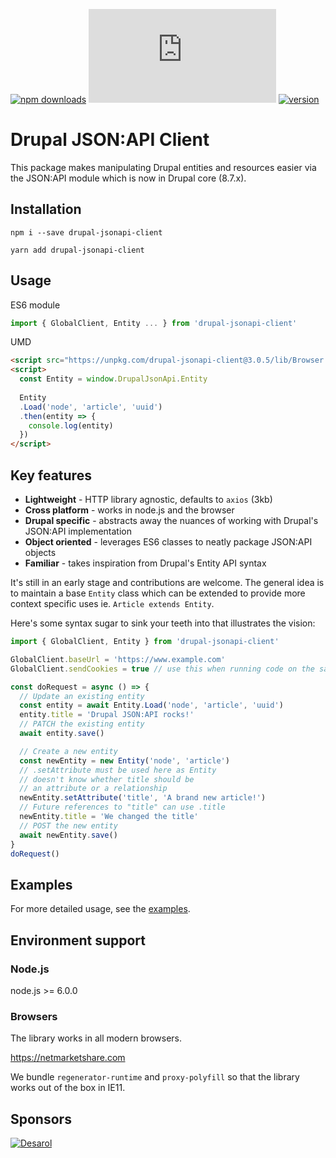 [![npm downloads](https://img.shields.io/npm/dt/drupal-jsonapi-client.svg?maxAge=2592000)](http://npmjs.com/package/drupal-jsonapi-client)
[![gzip size](https://img.badgesize.io/https://unpkg.com/drupal-jsonapi-client@3.1.0/lib/Browser.min.js)]()
[![version](https://img.shields.io/npm/v/drupal-jsonapi-client.svg)]()

# Drupal JSON:API Client

This package makes manipulating Drupal entities and resources easier via the JSON:API module which is now in Drupal core (8.7.x).

## Installation
```
npm i --save drupal-jsonapi-client
```

```
yarn add drupal-jsonapi-client
```

## Usage

ES6 module

```js
import { GlobalClient, Entity ... } from 'drupal-jsonapi-client'
```

UMD

```html
<script src="https://unpkg.com/drupal-jsonapi-client@3.0.5/lib/Browser.min.js"></script>
<script>
  const Entity = window.DrupalJsonApi.Entity
  
  Entity
  .Load('node', 'article', 'uuid')
  .then(entity => {
    console.log(entity)
  })
</script>
```

## Key features
- **Lightweight** - HTTP library agnostic, defaults to `axios` (3kb)
- **Cross platform** - works in node.js and the browser
- **Drupal specific** - abstracts away the nuances of working with Drupal's JSON:API implementation
- **Object oriented** - leverages ES6 classes to neatly package JSON:API objects
- **Familiar** - takes inspiration from Drupal's Entity API syntax

It's still in an early stage and contributions are welcome. The general idea is to maintain a base `Entity` class which can be extended to provide more context specific uses ie. `Article extends Entity`.

Here's some syntax sugar to sink your teeth into that illustrates the vision:

```js
import { GlobalClient, Entity } from 'drupal-jsonapi-client'

GlobalClient.baseUrl = 'https://www.example.com'
GlobalClient.sendCookies = true // use this when running code on the same origin as Drupal

const doRequest = async () => {
  // Update an existing entity
  const entity = await Entity.Load('node', 'article', 'uuid')
  entity.title = 'Drupal JSON:API rocks!'
  // PATCH the existing entity
  await entity.save()

  // Create a new entity
  const newEntity = new Entity('node', 'article')
  // .setAttribute must be used here as Entity
  // doesn't know whether title should be
  // an attribute or a relationship
  newEntity.setAttribute('title', 'A brand new article!')
  // Future references to "title" can use .title
  newEntity.title = 'We changed the title'
  // POST the new entity
  await newEntity.save()
}
doRequest()
```

## Examples

For more detailed usage, see the [examples](https://github.com/Desarol/drupal-jsonapi-client/tree/3.x/examples).

## Environment support

### Node.js

node.js >= 6.0.0

### Browsers

The library works in all modern browsers.

https://netmarketshare.com

We bundle `regenerator-runtime` and `proxy-polyfill` so that the library works out of the box in IE11.

## Sponsors

[![Desarol](https://user-images.githubusercontent.com/1893118/59728701-c6887e00-9200-11e9-9128-2589d87dca87.png)](https://www.desarol.com)
